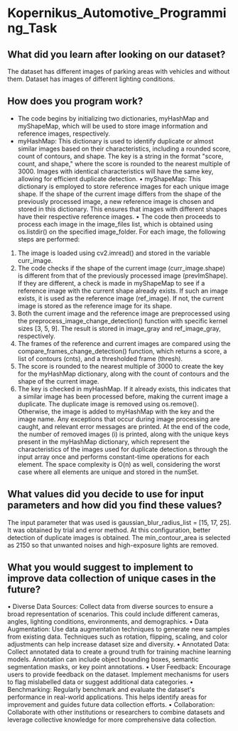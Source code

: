 # Kopernikus_Automotive_Programming_Task
## What did you learn after looking on our dataset?

The dataset has different images of parking areas with vehicles and without them. Dataset has images of different lighting conditions.

## How does you program work?

*	The code begins by initializing two dictionaries, myHashMap and myShapeMap, which will be used to store image information and reference images, respectively.
*	myHashMap: This dictionary is used to identify duplicate or almost similar images based on their characteristics, including a rounded score, count of contours, and shape. The key is a string in the format "score, count, and shape," where the score is rounded to the nearest multiple of 3000. Images with identical characteristics will have the same key, allowing for efficient duplicate detection.
•	myShapeMap: This dictionary is employed to store reference images for each unique image shape. If the shape of the current image differs from the shape of the previously processed image, a new reference image is chosen and stored in this dictionary. This ensures that images with different shapes have their respective reference images.
•	The code then proceeds to process each image in the image_files list, which is obtained using os.listdir() on the specified image_folder.
For each image, the following steps are performed:
1.	The image is loaded using cv2.imread() and stored in the variable curr_image.
2.	The code checks if the shape of the current image (curr_image.shape) is different from that of the previously processed image (prevImShape). If they are different, a check is made in myShapeMap to see if a reference image with the current shape already exists. If such an image exists, it is used as the reference image (ref_image). If not, the current image is stored as the reference image for its shape.
3.	Both the current image and the reference image are preprocessed using the preprocess_image_change_detection() function with specific kernel sizes [3, 5, 9]. The result is stored in image_gray and ref_image_gray, respectively.
4.	The frames of the reference and current images are compared using the compare_frames_change_detection() function, which returns a score, a list of contours (cnts), and a thresholded frame (thresh).
5.	The score is rounded to the nearest multiple of 3000 to create the key for the myHashMap dictionary, along with the count of contours and the shape of the current image.
6.	The key is checked in myHashMap. If it already exists, this indicates that a similar image has been processed before, making the current image a duplicate. The duplicate image is removed using os.remove(). Otherwise, the image is added to myHashMap with the key and the image name.
Any exceptions that occur during image processing are caught, and relevant error messages are printed.
At the end of the code, the number of removed images (i) is printed, along with the unique keys present in the myHashMap dictionary, which represent the characteristics of the images used for duplicate detection.s through the input array once and performs constant-time operations for each element. The space complexity is O(n) as well, considering the worst case where all elements are unique and stored in the numSet.


## What values did you decide to use for input parameters and how did you find these values?

The input parameter that was used is gaussian_blur_radius_list = [15, 17, 25]. It was obtained by trial and error method. At this configuration, better detection of duplicate images is obtained.
The min_contour_area is selected as 2150 so that unwanted noises and high-exposure lights are removed.

## What you would suggest to implement to improve data collection of unique cases in the future?

•	Diverse Data Sources: Collect data from diverse sources to ensure a broad representation of scenarios. This could include different cameras, angles, lighting conditions, environments, and demographics.
•	Data Augmentation: Use data augmentation techniques to generate new samples from existing data. Techniques such as rotation, flipping, scaling, and color adjustments can help increase dataset size and diversity.
•	 Annotated Data: Collect annotated data to create a ground truth for training machine learning models. Annotation can include object bounding boxes, semantic segmentation masks, or key point annotations.
•	User Feedback: Encourage users to provide feedback on the dataset. Implement mechanisms for users to flag mislabelled data or suggest additional data categories.
•	Benchmarking: Regularly benchmark and evaluate the dataset's performance in real-world applications. This helps identify areas for improvement and guides future data collection efforts. 
•	Collaboration: Collaborate with other institutions or researchers to combine datasets and leverage collective knowledge for more comprehensive data collection.

